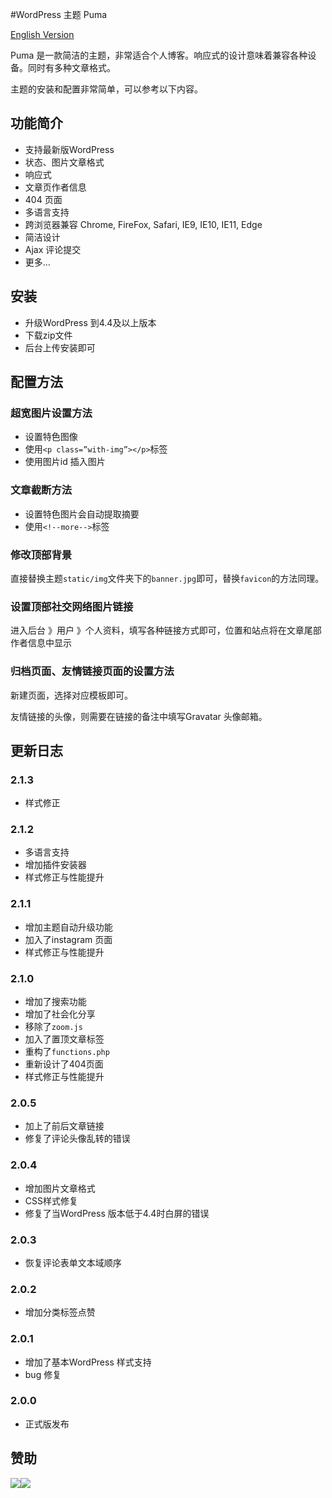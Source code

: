 #WordPress 主题 Puma

[English Version](https://github.com/bigfa/Puma/blob/master/README.md)

Puma 是一款简洁的主题，非常适合个人博客。响应式的设计意味着兼容各种设备。同时有多种文章格式。

主题的安装和配置非常简单，可以参考以下内容。
## 功能简介

+ 支持最新版WordPress
+ 状态、图片文章格式
+ 响应式
+ 文章页作者信息
+ 404 页面
+ 多语言支持
+ 跨浏览器兼容 Chrome, FireFox, Safari, IE9, IE10, IE11, Edge
+ 简洁设计
+ Ajax 评论提交
+ 更多…

## 安装
+ 升级WordPress 到4.4及以上版本
+ 下载zip文件
+ 后台上传安装即可

## 配置方法

### 超宽图片设置方法

+ 设置特色图像
+ 使用`<p class=”with-img”></p>`标签
+ 使用图片id 插入图片

### 文章截断方法

+ 设置特色图片会自动提取摘要
+ 使用`<!--more-->`标签

### 修改顶部背景

直接替换主题`static/img`文件夹下的`banner.jpg`即可，替换`favicon`的方法同理。

### 设置顶部社交网络图片链接

进入后台 》用户 》个人资料，填写各种链接方式即可，位置和站点将在文章尾部作者信息中显示

### 归档页面、友情链接页面的设置方法

新建页面，选择对应模板即可。

友情链接的头像，则需要在链接的备注中填写Gravatar 头像邮箱。

## 更新日志
### 2.1.3
+ 样式修正
### 2.1.2
+ 多语言支持
+ 增加插件安装器
+ 样式修正与性能提升

### 2.1.1
+ 增加主题自动升级功能
+ 加入了instagram 页面
+ 样式修正与性能提升

### 2.1.0
+ 增加了搜索功能
+ 增加了社会化分享
+ 移除了`zoom.js`
+ 加入了置顶文章标签
+ 重构了`functions.php`
+ 重新设计了404页面
+ 样式修正与性能提升

### 2.0.5
+ 加上了前后文章链接
+ 修复了评论头像乱转的错误

### 2.0.4
+ 增加图片文章格式
+ CSS样式修复
+ 修复了当WordPress 版本低于4.4时白屏的错误

### 2.0.3
+ 恢复评论表单文本域顺序

### 2.0.2
+ 增加分类标签点赞

### 2.0.1
+ 增加了基本WordPress 样式支持
+ bug 修复

### 2.0.0
+ 正式版发布

## 赞助

![](http://static.fatesinger.com/2015/10/o3zg1edhrs8h8gom.JPG)![](http://static.fatesinger.com/2015/10/3knkyzswj5srf0xj.JPG)
